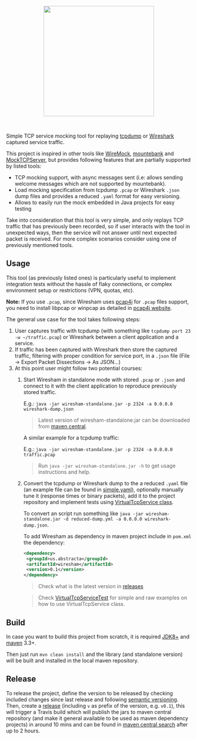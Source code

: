 <p align="center">
  <img width="300" src="https://raw.githubusercontent.com/abstracta/wiresham/master/logo.svg?sanitize=true"/>
</p>
<br/>

Simple TCP service mocking tool for replaying [tcpdump](http://www.tcpdump.org/) or [Wireshark](https://www.wireshark.org/) captured service traffic.

This project is inspired in other tools like [WireMock](http://wiremock.org/), [mountebank](http://www.mbtest.org/) and [MockTCPServer](https://github.com/CloudRacer/MockTCPServer), but provides following features that are partially supported by listed tools:
  * TCP mocking support, with async messages sent (i.e: allows sending welcome messages which are not supported by mountebank).
  * Load mocking specification from tcpdump `.pcap` or Wireshark `.json` dump files and provides a reduced `.yaml` format for easy versioning.
  * Allows to easily run the mock embedded in Java projects for easy testing

Take into consideration that this tool is very simple, and only replays TCP traffic that has previously been recorded, so if user interacts with the tool in unexpected ways, then the service will not answer until next expected packet is received. For more complex scenarios consider using one of previously mentioned tools.

## Usage

This tool (as previously listed ones) is particularly useful to implement integration tests without the hassle of flaky connections, or complex environment setup or restrictions (VPN, quotas, etc).

**Note:** If you use `.pcap`, since Wiresham uses [pcap4j](https://www.pcap4j.org/) for `.pcap` files support, you need to install libpcap or winpcap as detailed in [pcap4j website](https://www.pcap4j.org/).  
 
The general use case for the tool takes following steps:
  1. User captures traffic with tcpdump (with something like `tcpdump port 23 -w ~/traffic.pcap`) or Wireshark between a client application and a service.
  1. If traffic has been captured with Wireshark then store the captured traffic, filtering with proper condition for service port, in a `.json` file (File -> Export Packet Dissections -> As JSON...)
  1. At this point user might follow two potential courses:
      1. Start Wiresham in standalone mode with stored `.pcap` or `.json` and connect to it with the client application to reproduce previously stored traffic. 
          
          E.g.: `java -jar wiresham-standalone.jar -p 2324 -a 0.0.0.0 wireshark-dump.json`
          
          > Latest version of wiresham-standalone.jar can be downloaded from [maven central](https://search.maven.org/).
          
          A similar example for a tcpdump traffic:
          
          E.g.: `java -jar wiresham-standalone.jar -p 2324 -a 0.0.0.0 traffic.pcap`
          
          > Run `java -jar wiresham-standalone.jar -h` to get usage instructions and help.
          
      1. Convert the tcpdump or Wireshark dump to the a reduced `.yaml` file (an example file can be found in [simple.yaml](src/test/resources/simple.yaml)), optionally manually tune it (response times or binary packets), add it to the project repository and implement tests using [VirtualTcpService class](src/main/java/us/abstracta/wiresham/VirtualTcpService.java).
          
          To convert an script run something like `java -jar wiresham-standalone.jar -d reduced-dump.yml -a 0.0.0.0 wireshark-dump.json`.
          
          To add Wiresham as dependency in maven project include in `pom.xml` the dependency:
          
          ```xml
          <dependency>
           <groupId>us.abstracta</groupId>
           <artifactId>wiresham</artifactId>
           <version>0.1</version>
          </dependency>
          ```
          
          > Check what is the latest version in [releases](https://github.com/abstracta/wiresham/releases)
          
          > Check [VirtualTcpServiceTest](src/test/java/us/abstracta/wiresham/VirtualTcpServiceTest.java) for simple and raw examples on how to use VirtualTcpService class.
          
## Build

In case you want to build this project from scratch, it is required [JDK8+](http://www.oracle.com/technetwork/java/javase/downloads/jdk8-downloads-2133151.html) and [maven](https://maven.apache.org/) 3.3+.

Then just run `mvn clean install` and the library (and standalone version) will be built and installed in the local maven repository.

## Release

To release the project, define the version to be released by checking included changes since last release and following [semantic versioning](https://semver.org/). 
Then, create a [release](https://github.com/abstracta/wiresham/releases) (including `v` as prefix of the version, e.g. `v0.1`), this will trigger a Travis build which will publish the jars to maven central repository (and make it general available to be used as maven dependency projects) in around 10 mins and can be found in [maven central search](https://search.maven.org/#search%7Cgav%7C1%7Cg%3A%22us.abstracta%22%20AND%20a%3A%22wiresham%22) after up to 2 hours.
